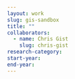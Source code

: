 ```yaml
---
layout: work
slug: gis-sandbox
title: ""
collaborators: 
  - name: Chris Gist
    slug: chris-gist
research-category: 
start-year:
end-year: 
---
```

